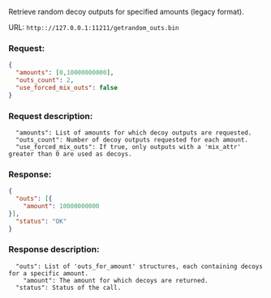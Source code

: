 Retrieve random decoy outputs for specified amounts (legacy format).

URL: ```http:://127.0.0.1:11211/getrandom_outs.bin```
### Request: 
```json
{
  "amounts": [0,10000000000],
  "outs_count": 2,
  "use_forced_mix_outs": false
}
```
### Request description: 
```
  "amounts": List of amounts for which decoy outputs are requested.
  "outs_count": Number of decoy outputs requested for each amount.
  "use_forced_mix_outs": If true, only outputs with a 'mix_attr' greater than 0 are used as decoys.

```
### Response: 
```json
{
  "outs": [{
    "amount": 10000000000
}],
  "status": "OK"
}
```
### Response description: 
```
  "outs": List of 'outs_for_amount' structures, each containing decoys for a specific amount.
    "amount": The amount for which decoys are returned.
  "status": Status of the call.

```

